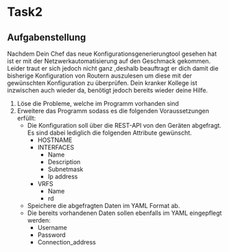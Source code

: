 # Task2
## Aufgabenstellung
Nachdem Dein Chef das neue Konfigurationsgenerierungtool gesehen hat ist er mit der Netzwerkautomatisierung auf den Geschmack gekommen. Leider traut er sich jedoch nicht ganz ,deshalb beauftragt er dich damit die bisherige Konfiguration von Routern auszulesen um diese mit der gewünschten Konfiguration zu überprüfen.
Dein kranker Kollege ist inzwischen auch wieder da, benötigt jedoch bereits wieder deine Hilfe.
1. Löse die Probleme, welche im Programm vorhanden sind
2. Erweitere das Programm sodass es die folgenden Voraussetzungen erfüllt:
    * Die Konfiguration soll über die REST-API von den Geräten abgefragt. Es sind dabei lediglich die folgenden Attribute gewünscht.
        * HOSTNAME
        * INTERFACES
            * Name
            * Description
            * Subnetmask
            * Ip address
        * VRFS
            * Name
            * rd
   * Speichere die abgefragten Daten im YAML Format ab. 
   * Die bereits vorhandenen Daten sollen ebenfalls im YAML eingepflegt werden:
        * Username
        * Password
        * Connection_address
 